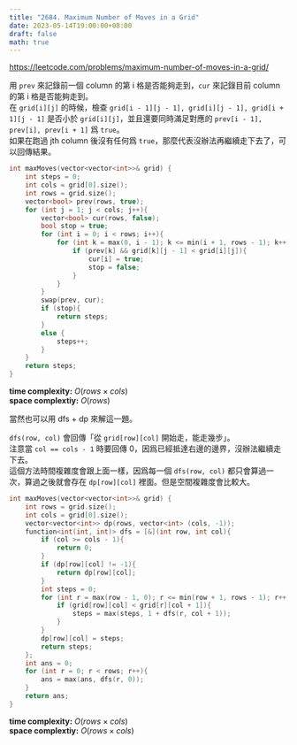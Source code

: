 ```yaml
---
title: "2684. Maximum Number of Moves in a Grid"
date: 2023-05-14T19:00:00+08:00
draft: false
math: true
---
```


https://leetcode.com/problems/maximum-number-of-moves-in-a-grid/

用 `prev` 來記錄前一個 column 的第 i 格是否能夠走到，`cur` 來記錄目前 column 的第 i 格是否能夠走到。\
在 `grid[i][j]` 的時候，檢查 `grid[i - 1][j - 1], grid[i][j - 1], grid[i + 1][j - 1]` 是否小於 `grid[i][j]`，並且還要同時滿足對應的 `prev[i - 1], prev[i], prev[i + 1]` 爲 `true`。\
如果在跑過 jth column 後沒有任何爲 `true`，那麼代表沒辦法再繼續走下去了，可以回傳結果。

```c++
int maxMoves(vector<vector<int>>& grid) {
    int steps = 0;
    int cols = grid[0].size();
    int rows = grid.size();
    vector<bool> prev(rows, true);
    for (int j = 1; j < cols; j++){
        vector<bool> cur(rows, false);
        bool stop = true;
        for (int i = 0; i < rows; i++){
            for (int k = max(0, i - 1); k <= min(i + 1, rows - 1); k++){
                if (prev[k] && grid[k][j - 1] < grid[i][j]){
                    cur[i] = true;
                    stop = false;
                }
            }
        }
        swap(prev, cur);
        if (stop){
            return steps;
        }
        else {
            steps++;
        }
    }
    return steps;
}
```

**time complexity:** $O(rows \times cols)$\
**space complextiy:** $O(rows)$

當然也可以用 dfs + dp 來解這一題。

`dfs(row, col)` 會回傳「從 `grid[row][col]` 開始走，能走幾步」。\
注意當 `col == cols - 1` 時要回傳 0，因爲已經抵達右邊的邊界，沒辦法繼續走下去。\
這個方法時間複雜度會跟上面一樣，因爲每一個 `dfs(row, col)` 都只會算過一次，算過之後就會存在 `dp[row][col]` 裡面。但是空間複雜度會比較大。

```c++
int maxMoves(vector<vector<int>>& grid) {
    int rows = grid.size();
    int cols = grid[0].size();
    vector<vector<int>> dp(rows, vector<int> (cols, -1));
    function<int(int, int)> dfs = [&](int row, int col){
        if (col >= cols - 1){
            return 0;
        }
        if (dp[row][col] != -1){
            return dp[row][col];
        }
        int steps = 0;
        for (int r = max(row - 1, 0); r <= min(row + 1, rows - 1); r++){
            if (grid[row][col] < grid[r][col + 1]){
                steps = max(steps, 1 + dfs(r, col + 1));
            }
        }
        dp[row][col] = steps;
        return steps;
    };
    int ans = 0;
    for (int r = 0; r < rows; r++){
        ans = max(ans, dfs(r, 0));
    }
    return ans;
}
```

**time complexity:** $O(rows \times cols)$\
**space complextiy:** $O(rows \times cols)$